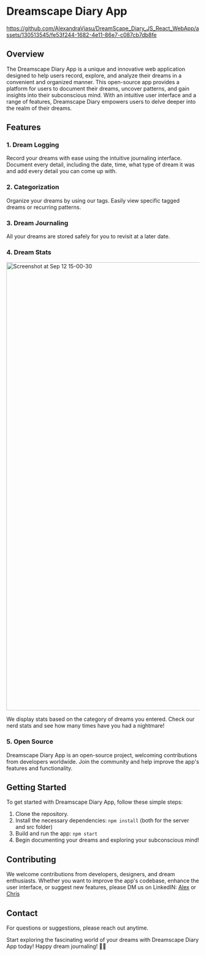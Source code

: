 # Dreamscape Diary App

https://github.com/AlexandraViasu/DreamScape_Diary_JS_React_WebApp/assets/130513545/fe53f244-1682-4e11-86e7-c087cb7db8fe

## Overview

The Dreamscape Diary App is a unique and innovative web application designed to help users record, explore, and analyze their dreams in a convenient and organized manner. This open-source app provides a platform for users to document their dreams, uncover patterns, and gain insights into their subconscious mind. With an intuitive user interface and a range of features, Dreamscape Diary empowers users to delve deeper into the realm of their dreams.

## Features

### 1. Dream Logging

Record your dreams with ease using the intuitive journaling interface. Document every detail, including the date, time, what type of dream it was and add every detail you can come up with.

### 2. Categorization

Organize your dreams by using our tags. Easily view specific tagged dreams or recurring patterns.

### 3. Dream Journaling

All your dreams are stored safely for you to revisit at a later date.

### 4. Dream Stats

<img width="1168" alt="Screenshot at Sep 12 15-00-30" src="https://github.com/AlexandraViasu/DreamScape_Diary_JS_React_WebApp/assets/130513545/5ffc901e-c10a-4aaa-95e8-5b9d7e094365">


We display stats based on the category of dreams you entered. Check our nerd stats and see how many times have you had a nightmare!

### 5. Open Source

Dreamscape Diary App is an open-source project, welcoming contributions from developers worldwide. Join the community and help improve the app's features and functionality.

## Getting Started

To get started with Dreamscape Diary App, follow these simple steps:

1. Clone the repository.
2. Install the necessary dependencies:
   `npm install` (both for the server and src folder)
3. Build and run the app:
   `npm start`
4. Begin documenting your dreams and exploring your subconscious mind!


## Contributing

We welcome contributions from developers, designers, and dream enthusiasts. Whether you want to improve the app's codebase, enhance the user interface, or suggest new features, please DM us on LinkedIN: [Alex](https://www.linkedin.com/in/alexandra-viasu/) or [Chris](https://www.linkedin.com/in/chrisbelseymusic/)

## Contact

For questions or suggestions, please reach out anytime.

Start exploring the fascinating world of your dreams with Dreamscape Diary App today! Happy dream journaling! 🌙✨

